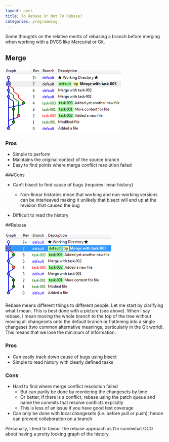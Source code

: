 ```yaml
---
layout: post
title: To Rebase Or Not To Rebase?
categories: programming
---
```

Some thoughts on the relative merits of rebasing a branch before merging when working with a DVCS like Mercurial or Git.

## Merge

![](/images/merge.png)

### Pros
* Simple to perform
* Maintains the original context of the source branch
* Easy to find points where merge conflict resolution failed

###Cons
* Can’t bisect to find cause of bugs (requires linear history)

  - Non-linear histories mean that working and non-working versions can be interleaved making it unlikely that bisect will end up at the revision that caused the bug
* Difficult to read the history

##Rebase

![](/images/rebase.png)

Rebase means different things to different people.  Let me start by clarifying what I mean.  This is best done with a picture (see above).  When I say rebase, I mean moving the whole branch to the top of the tree without moving all changesets onto the default branch or flattening into a single changeset (two common alternative meanings, particularly in the Git world).  This means that we lose the minimum of information.

### Pros
* Can easily track down cause of bugs using bisect
* Simple to read history with clearly defined tasks

### Cons
* Hard to find where merge conflict resolution failed
  - But can partly be done by reordering the changesets by time
  - Or better, if there is a conflict, rebase using the patch queue and name the commits that resolve conflicts explicitly
  - This is less of an issue if you have good test coverage
* Can only be done with local changesets (i.e. before pull or push); hence can prevent collaboration on a branch

Personally, I tend to favour the rebase approach as I’m somewhat OCD about having a pretty looking graph of the history.

